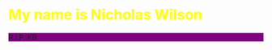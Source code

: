 <h1 style="color:yellow">My name is Nicholas Wilson</h1>
<p style="background-color:purple">R.I.P. KB</p>